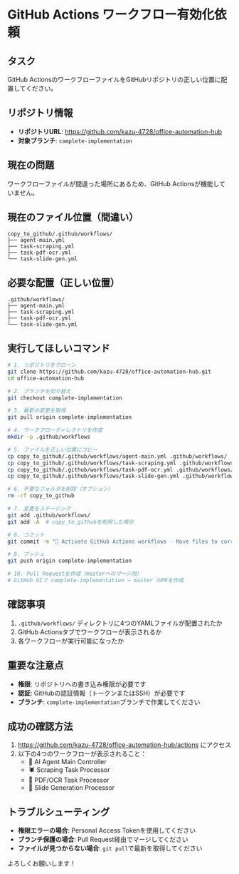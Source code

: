 # GitHub Actions ワークフロー有効化依頼

## タスク
GitHub ActionsのワークフローファイルをGitHubリポジトリの正しい位置に配置してください。

## リポジトリ情報
- **リポジトリURL**: https://github.com/kazu-4728/office-automation-hub
- **対象ブランチ**: `complete-implementation`

## 現在の問題
ワークフローファイルが間違った場所にあるため、GitHub Actionsが機能していません。

## 現在のファイル位置（間違い）
```
copy_to_github/.github/workflows/
├── agent-main.yml
├── task-scraping.yml
├── task-pdf-ocr.yml
└── task-slide-gen.yml
```

## 必要な配置（正しい位置）
```
.github/workflows/
├── agent-main.yml
├── task-scraping.yml
├── task-pdf-ocr.yml
└── task-slide-gen.yml
```

## 実行してほしいコマンド
```bash
# 1. リポジトリをクローン
git clone https://github.com/kazu-4728/office-automation-hub.git
cd office-automation-hub

# 2. ブランチを切り替え
git checkout complete-implementation

# 3. 最新の変更を取得
git pull origin complete-implementation

# 4. ワークフローディレクトリを作成
mkdir -p .github/workflows

# 5. ファイルを正しい位置にコピー
cp copy_to_github/.github/workflows/agent-main.yml .github/workflows/
cp copy_to_github/.github/workflows/task-scraping.yml .github/workflows/
cp copy_to_github/.github/workflows/task-pdf-ocr.yml .github/workflows/
cp copy_to_github/.github/workflows/task-slide-gen.yml .github/workflows/

# 6. 不要なフォルダを削除（オプション）
rm -rf copy_to_github

# 7. 変更をステージング
git add .github/workflows/
git add -A  # copy_to_githubを削除した場合

# 8. コミット
git commit -m "🚀 Activate GitHub Actions workflows - Move files to correct location"

# 9. プッシュ
git push origin complete-implementation

# 10. Pull Requestを作成（masterへのマージ用）
# GitHub UIで complete-implementation → master のPRを作成
```

## 確認事項
1. `.github/workflows/` ディレクトリに4つのYAMLファイルが配置されたか
2. GitHub Actionsタブでワークフローが表示されるか
3. 各ワークフローが実行可能になったか

## 重要な注意点
- **権限**: リポジトリへの書き込み権限が必要です
- **認証**: GitHubの認証情報（トークンまたはSSH）が必要です
- **ブランチ**: `complete-implementation`ブランチで作業してください

## 成功の確認方法
1. https://github.com/kazu-4728/office-automation-hub/actions にアクセス
2. 以下の4つのワークフローが表示されること：
   - 🤖 AI Agent Main Controller
   - 🕷️ Scraping Task Processor
   - 📄 PDF/OCR Task Processor
   - 🎨 Slide Generation Processor

## トラブルシューティング
- **権限エラーの場合**: Personal Access Tokenを使用してください
- **ブランチ保護の場合**: Pull Request経由でマージしてください
- **ファイルが見つからない場合**: `git pull`で最新を取得してください

よろしくお願いします！